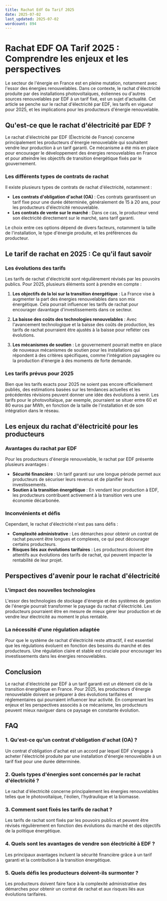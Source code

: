 ```yaml
---
title: Rachat Edf Oa Tarif 2025
date: 2025-07-02
last_updated: 2025-07-02
wordcount: 894
---
```


# Rachat EDF OA Tarif 2025 : Comprendre les enjeux et les perspectives

Le secteur de l'énergie en France est en pleine mutation, notamment avec l'essor des énergies renouvelables. Dans ce contexte, le rachat d'électricité produite par des installations photovoltaïques, éoliennes ou d'autres sources renouvelables par EDF à un tarif fixé, est un sujet d'actualité. Cet article se penche sur le rachat d'électricité par EDF, les tarifs en vigueur pour 2025, et les implications pour les producteurs d'énergie renouvelable.

## Qu'est-ce que le rachat d'électricité par EDF ?

Le rachat d'électricité par EDF (Électricité de France) concerne principalement les producteurs d'énergie renouvelable qui souhaitent vendre leur production à un tarif garanti. Ce mécanisme a été mis en place pour encourager le développement des énergies renouvelables en France et pour atteindre les objectifs de transition énergétique fixés par le gouvernement.

### Les différents types de contrats de rachat

Il existe plusieurs types de contrats de rachat d'électricité, notamment :

- **Les contrats d'obligation d'achat (OA)** : Ces contrats garantissent un tarif fixe pour une durée déterminée, généralement de 15 à 20 ans, pour les producteurs d'électricité renouvelable.
- **Les contrats de vente sur le marché** : Dans ce cas, le producteur vend son électricité directement sur le marché, sans tarif garanti.

Le choix entre ces options dépend de divers facteurs, notamment la taille de l'installation, le type d'énergie produite, et les préférences du producteur.

## Le tarif de rachat en 2025 : Ce qu'il faut savoir

### Les évolutions des tarifs

Les tarifs de rachat d'électricité sont régulièrement révisés par les pouvoirs publics. Pour 2025, plusieurs éléments sont à prendre en compte :

1. **Les objectifs de la loi sur la transition énergétique** : La France vise à augmenter la part des énergies renouvelables dans son mix énergétique. Cela pourrait influencer les tarifs de rachat pour encourager davantage d'investissements dans ce secteur.
   
2. **La baisse des coûts des technologies renouvelables** : Avec l'avancement technologique et la baisse des coûts de production, les tarifs de rachat pourraient être ajustés à la baisse pour refléter ces évolutions.

3. **Les mécanismes de soutien** : Le gouvernement pourrait mettre en place de nouveaux mécanismes de soutien pour les installations qui répondent à des critères spécifiques, comme l'intégration paysagère ou la production d'énergie à des moments de forte demande.

### Les tarifs prévus pour 2025

Bien que les tarifs exacts pour 2025 ne soient pas encore officiellement publiés, des estimations basées sur les tendances actuelles et les précédentes révisions peuvent donner une idée des évolutions à venir. Les tarifs pour le photovoltaïque, par exemple, pourraient se situer entre 60 et 80 euros par MWh, en fonction de la taille de l'installation et de son intégration dans le réseau.

## Les enjeux du rachat d'électricité pour les producteurs

### Avantages du rachat par EDF

Pour les producteurs d'énergie renouvelable, le rachat par EDF présente plusieurs avantages :

- **Sécurité financière** : Un tarif garanti sur une longue période permet aux producteurs de sécuriser leurs revenus et de planifier leurs investissements.
- **Soutien à la transition énergétique** : En vendant leur production à EDF, les producteurs contribuent activement à la transition vers une économie décarbonée.

### Inconvénients et défis

Cependant, le rachat d'électricité n'est pas sans défis :

- **Complexité administrative** : Les démarches pour obtenir un contrat de rachat peuvent être longues et complexes, ce qui peut décourager certains producteurs.
- **Risques liés aux évolutions tarifaires** : Les producteurs doivent être attentifs aux évolutions des tarifs de rachat, qui peuvent impacter la rentabilité de leur projet.

## Perspectives d'avenir pour le rachat d'électricité

### L'impact des nouvelles technologies

L'essor des technologies de stockage d'énergie et des systèmes de gestion de l'énergie pourrait transformer le paysage du rachat d'électricité. Les producteurs pourraient être en mesure de mieux gérer leur production et de vendre leur électricité au moment le plus rentable.

### La nécessité d'une régulation adaptée

Pour que le système de rachat d'électricité reste attractif, il est essentiel que les régulations évoluent en fonction des besoins du marché et des producteurs. Une régulation claire et stable est cruciale pour encourager les investissements dans les énergies renouvelables.

## Conclusion

Le rachat d'électricité par EDF à un tarif garanti est un élément clé de la transition énergétique en France. Pour 2025, les producteurs d'énergie renouvelable doivent se préparer à des évolutions tarifaires et réglementaires qui pourraient influencer leur activité. En comprenant les enjeux et les perspectives associés à ce mécanisme, les producteurs peuvent mieux naviguer dans ce paysage en constante évolution.

## FAQ

### 1. Qu'est-ce qu'un contrat d'obligation d'achat (OA) ?

Un contrat d'obligation d'achat est un accord par lequel EDF s'engage à acheter l'électricité produite par une installation d'énergie renouvelable à un tarif fixé pour une durée déterminée.

### 2. Quels types d'énergies sont concernés par le rachat d'électricité ?

Le rachat d'électricité concerne principalement les énergies renouvelables telles que le photovoltaïque, l'éolien, l'hydraulique et la biomasse.

### 3. Comment sont fixés les tarifs de rachat ?

Les tarifs de rachat sont fixés par les pouvoirs publics et peuvent être révisés régulièrement en fonction des évolutions du marché et des objectifs de la politique énergétique.

### 4. Quels sont les avantages de vendre son électricité à EDF ?

Les principaux avantages incluent la sécurité financière grâce à un tarif garanti et la contribution à la transition énergétique.

### 5. Quels défis les producteurs doivent-ils surmonter ?

Les producteurs doivent faire face à la complexité administrative des démarches pour obtenir un contrat de rachat et aux risques liés aux évolutions tarifaires.